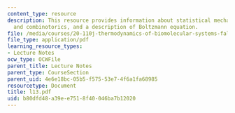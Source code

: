 ```yaml
---
content_type: resource
description: This resource provides information about statistical mechanics, probability
  and combinotorics, and a description of Boltzmann equation.
file: /media/courses/20-110j-thermodynamics-of-biomolecular-systems-fall-2005/b80dfd48a39ee7518f40046ba7b12020_l13.pdf
file_type: application/pdf
learning_resource_types:
- Lecture Notes
ocw_type: OCWFile
parent_title: Lecture Notes
parent_type: CourseSection
parent_uid: 4e6e18bc-05b5-f575-53e7-4f6a1fa68985
resourcetype: Document
title: l13.pdf
uid: b80dfd48-a39e-e751-8f40-046ba7b12020
---
```

